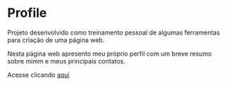 # Profile

Projeto desenvolvido como treinamento pessoal de algumas ferramentas para criação de uma página web.

Nesta página web apresento meu próprio perfil com um breve resumo sobre mimm e meus principais contatos.

Acesse clicando <a href="https://ageununes.github.io/projeto03_profile" >aqui</a>
